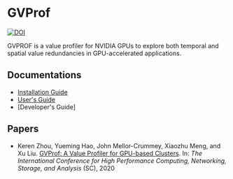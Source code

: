 # GVProf

[![DOI](https://zenodo.org/badge/194196140.svg)](https://zenodo.org/badge/latestdoi/194196140)

GVPROF is a value profiler for NVIDIA GPUs to explore both temporal and spatial value redundancies in GPU-accelerated applications.

## Documentations

- [Installation Guide](https://github.com/Jokeren/GVProf/blob/master/INSTALL.md)
- [User's Guide](https://github.com/Jokeren/GVProf/blob/master/MANUAL.md)
- [Developer's Guide]

## Papers

- Keren Zhou, Yueming Hao, John Mellor-Crummey, Xiaozhu Meng, and Xu Liu. [GVProf: A Value Profiler for GPU-based Clusters](https://sc20.supercomputing.org/presentation/?sess=sess164&id=pap359#038;id=pap359). In: *The International Conference for High Performance Computing, Networking, Storage, and Analysis* (SC), 2020
